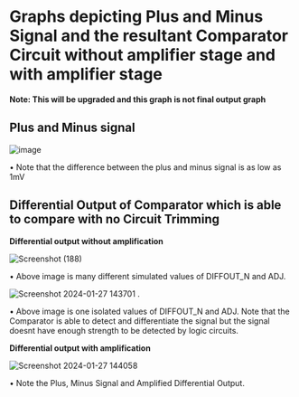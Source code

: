# Graphs depicting Plus and Minus Signal and the resultant Comparator Circuit without amplifier stage and with amplifier stage
**Note: This will be upgraded and this graph is not final output graph**

## Plus and Minus signal 


![image](https://github.com/chennakeshavadasa/Comparator-Design-with-SkyWater-130PDK/assets/123294639/39376bfb-0212-4ef0-bc1d-cf87ce716332)


• Note that the difference between the plus and minus signal is as low as 1mV

## Differential Output of Comparator which is able to compare with no Circuit Trimming

**Differential output without amplification**

![Screenshot (188)](https://github.com/chennakeshavadasa/Comparator-Design-with-SkyWater-130PDK/assets/123294639/e6b1f2fd-c0ca-4498-ab66-f1d0222d383b)

• Above image is many different simulated values of DIFFOUT_N and ADJ.

![Screenshot 2024-01-27 143701](https://github.com/chennakeshavadasa/Comparator-Design-with-SkyWater-130PDK/assets/123294639/675c8819-e962-4c44-9e05-8c540e95e7e1) .

• Above image is one isolated values of DIFFOUT_N and ADJ. Note that the Comparator is able to detect and differentiate the signal but the signal doesnt have enough strength to be detected by logic circuits.

**Differential output with amplification**

![Screenshot 2024-01-27 144058](https://github.com/chennakeshavadasa/Comparator-Design-with-SkyWater-130PDK/assets/123294639/ade027b5-3e6b-419b-8636-377655b67931)

• Note the Plus, Minus Signal and Amplified Differential Output.
